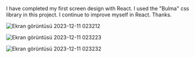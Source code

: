 I have completed my first screen design with React.
I used the "Bulma" css library in this project.
I continue to improve myself in React.
Thanks.






![Ekran görüntüsü 2023-12-11 023212](https://github.com/doganakbaba/Card-Project/assets/127808421/f681bcc5-4f5a-4d63-973c-861907e790c3)





![Ekran görüntüsü 2023-12-11 023223](https://github.com/doganakbaba/Card-Project/assets/127808421/99d25163-da0d-487b-87fb-2dedbbc7c71b)




![Ekran görüntüsü 2023-12-11 023232](https://github.com/doganakbaba/Card-Project/assets/127808421/463e0321-7646-4afb-a9fa-76e06e2861fb)
